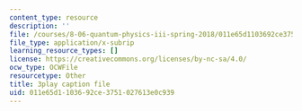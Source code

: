 ```yaml
---
content_type: resource
description: ''
file: /courses/8-06-quantum-physics-iii-spring-2018/011e65d1103692ce3751027613e0c939_TDYMriH63us.srt
file_type: application/x-subrip
learning_resource_types: []
license: https://creativecommons.org/licenses/by-nc-sa/4.0/
ocw_type: OCWFile
resourcetype: Other
title: 3play caption file
uid: 011e65d1-1036-92ce-3751-027613e0c939
---
```

